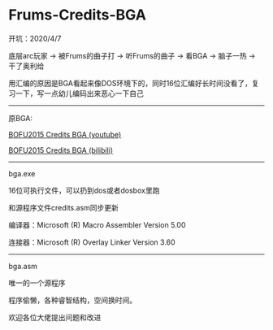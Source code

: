 # Frums-Credits-BGA
开坑：2020/4/7

底层arc玩家 -> 被Frums的曲子打 -> 听Frums的曲子 -> 看BGA -> 脑子一热 -> 干了奥利给

用汇编的原因是BGA看起来像DOS环境下的，同时16位汇编好长时间没看了，复习一下，写一点幼儿编码出来恶心一下自己

------

原BGA: 

[BOFU2015 Credits BGA (youtube)](https://m.youtube.com/watch?v=EOTAWLaDa58)

[BOFU2015 Credits BGA (bilibili)](https://www.bilibili.com/video/BV1SW411x7fR)

---

bga.exe

16位可执行文件，可以扔到dos或者dosbox里跑

和源程序文件credits.asm同步更新

编译器：Microsoft (R) Macro Assembler Version 5.00 

连接器：Microsoft (R) Overlay Linker  Version 3.60

------

bga.asm

唯一的一个源程序

程序偷懒，各种睿智结构，空间换时间。

欢迎各位大佬提出问题和改进

